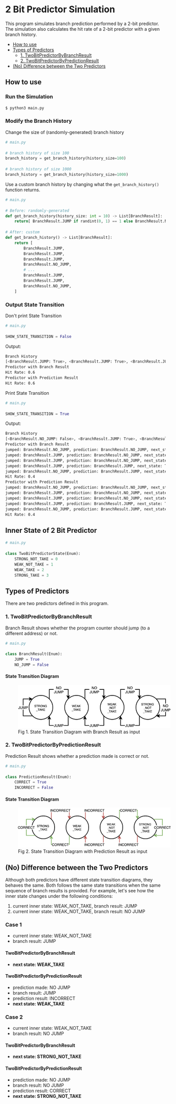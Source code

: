 # 2 Bit Predictor Simulation
This program simulates branch prediction performed by a 2-bit predictor.
The simulation also calculates the hit rate of a 2-bit predictor with a given branch history.

- [How to use](#how-to-use)
- [Types of Predictors](#types-of-predictors)
  - [1. TwoBitPredictorByBranchResult](#1-twobitpredictorbybranchresult)
  - [2. TwoBitPredictorByPredictionResult](#2-twobitpredictorbypredictionresult)
- [(No) Difference between the Two Predictors](#no-difference-between-the-two-predictors)

## How to use
### Run the Simulation
```sh
$ python3 main.py
```

### Modify the Branch History
Change the size of (randomly-generated) branch history
```py
# main.py

# branch history of size 100
branch_history = get_branch_history(history_size=100)

# branch history of size 1000
branch_history = get_branch_history(history_size=1000)
```

Use a custom branch history by changing what the `get_branch_history()` function returns.
```py
# main.py

# Before: randomly-generated
def get_branch_history(history_size: int = 10) -> List[BranchResult]:
    return[ BranchResult.JUMP if randint(0, 1) == 1 else BranchResult.NO_JUMP for _ in range(history_size) ]

# After: custom
def get_branch_history() -> List[BranchResult]:
    return [
        BranchResult.JUMP,
        BranchResult.JUMP,
        BranchResult.JUMP,
        BranchResult.NO_JUMP,
        # ...
        BranchResult.JUMP,
        BranchResult.JUMP,
        BranchResult.NO_JUMP,
    ]
```

### Output State Transition
Don't print State Transition
```py
# main.py

SHOW_STATE_TRANSITION = False
```
Output:
```sh
Branch History
[<BranchResult.JUMP: True>, <BranchResult.JUMP: True>, <BranchResult.JUMP: True>, <BranchResult.NO_JUMP: False>, <BranchResult.JUMP: True>]
Predictor with Branch Result
Hit Rate: 0.6
Predictor with Prediction Result
Hit Rate: 0.6
```

Print State Transition
```py
# main.py

SHOW_STATE_TRANSITION = True
```
Output:
```sh
Branch History
[<BranchResult.NO_JUMP: False>, <BranchResult.JUMP: True>, <BranchResult.JUMP: True>, <BranchResult.JUMP: True>, <BranchResult.NO_JUMP: False>]
Predictor with Branch Result
jumped: BranchResult.NO_JUMP, prediction: BranchResult.NO_JUMP, next_state: TwoBitPredictorState.STRONG_NOT_TAKE
jumped: BranchResult.JUMP, prediction: BranchResult.NO_JUMP, next_state: TwoBitPredictorState.WEAK_NOT_TAKE
jumped: BranchResult.JUMP, prediction: BranchResult.NO_JUMP, next_state: TwoBitPredictorState.WEAK_TAKE
jumped: BranchResult.JUMP, prediction: BranchResult.JUMP, next_state: TwoBitPredictorState.STRONG_TAKE
jumped: BranchResult.NO_JUMP, prediction: BranchResult.JUMP, next_state: TwoBitPredictorState.WEAK_TAKE
Hit Rate: 0.4
Predictor with Prediction Result
jumped: BranchResult.NO_JUMP, prediction: BranchResult.NO_JUMP, next_state: TwoBitPredictorState.STRONG_NOT_TAKE
jumped: BranchResult.JUMP, prediction: BranchResult.NO_JUMP, next_state: TwoBitPredictorState.WEAK_NOT_TAKE
jumped: BranchResult.JUMP, prediction: BranchResult.NO_JUMP, next_state: TwoBitPredictorState.WEAK_TAKE
jumped: BranchResult.JUMP, prediction: BranchResult.JUMP, next_state: TwoBitPredictorState.STRONG_TAKE
jumped: BranchResult.NO_JUMP, prediction: BranchResult.JUMP, next_state: TwoBitPredictorState.WEAK_TAKE
Hit Rate: 0.4
```

## Inner State of 2 Bit Predictor
```py
# main.py

class TwoBitPredictorState(Enum):
    STRONG_NOT_TAKE = 0
    WEAK_NOT_TAKE = 1
    WEAK_TAKE = 2
    STRONG_TAKE = 3
```

## Types of Predictors
There are two predictors defined in this program.

### 1. TwoBitPredictorByBranchResult
Branch Result shows whether the program counter should jump (to a different address) or not.
```py
# main.py

class BranchResult(Enum):
    JUMP = True
    NO_JUMP = False
```
#### State Transition Diagram
<figure>
    <img src='images/branch_result.png' style='max-width: 50vw; max-height: 25vh;'/>
    <figcaption>Fig 1. State Transition Diagram with Branch Result as input</figcaption>
</figure>

### 2. TwoBitPredictorByPredictionResult
Prediction Result shows whether a prediction made is correct or not.
```py
# main.py

class PredictionResult(Enum):
    CORRECT = True
    INCORRECT = False
```
#### State Transition Diagram
<figure>
    <img src='images/prediction_result.png' style='max-width: 50vw; max-height: 25vh;'/>
    <figcaption>Fig 2. State Transition Diagram with Prediction Result as input</figcaption>
</figure>

## (No) Difference between the Two Predictors
Although both predictors have different state transition diagrams, they behaves the same.
Both follows the same state transitions when the same sequence of branch results is provided.
For example, let's see how the inner state changes under the following conditions:
1. current inner state: WEAK_NOT_TAKE, branch result: JUMP
2. current inner state: WEAK_NOT_TAKE, branch result: NO JUMP

### Case 1
- current inner state: WEAK_NOT_TAKE
- branch result: JUMP

#### TwoBitPredictorByBranchResult
- **next state: WEAK_TAKE**

#### TwoBitPredictorByPredictionResult
- prediction made: NO JUMP
- branch result: JUMP
- prediction result: INCORRECT
- **next state: WEAK_TAKE**

### Case 2
- current inner state: WEAK_NOT_TAKE
- branch result: NO JUMP

#### TwoBitPredictorByBranchResult
- **next state: STRONG_NOT_TAKE**

#### TwoBitPredictorByPredictionResult
- prediction made: NO JUMP
- branch result: NO JUMP
- prediction result: CORRECT
- **next state: STRONG_NOT_TAKE**
